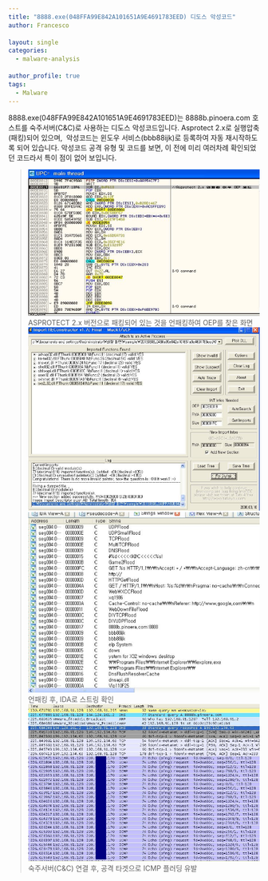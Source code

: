 ```yaml
---
title: "8888.exe(048FFA99E842A101651A9E4691783EED) 디도스 악성코드"
author: Francesco

layout: single
categories:
  - malware-analysis

author_profile: true
tags:
  - Malware
---
```

8888.exe(048FFA99E842A101651A9E4691783EED)는 8888b.pinoera.com 호스트를 숙주서버(C&C)로 사용하는 디도스 악성코드입니다. Asprotect 2.x로 실행압축(패킹)되어 있으며,  악성코드는 윈도우 서비스(bbb88ijk)로 등록하여 자동 재시작하도록 되어 있습니다.  악성코드 공격 유형 및 코드를 보면, 이 전에 미리 여러차례 확인되었던 코드라서 특이 점이 없어 보입니다.

> ![parse](/images/8888_1.jpeg)
ASPROTECT 2.x 버전으로 패킹되어 있는 것을 언패킹하여 OEP를 찾은 화면
> ![parse](/images/8888_2.jpeg)
> ![parse](/images/8888_3.jpeg)
언패킹 후, IDA로 스트링 확인
> ![parse](/images/8888_5.jpeg)
숙주서버(C&C) 연결 후, 공격 타겟으로 ICMP 플러딩 유발
